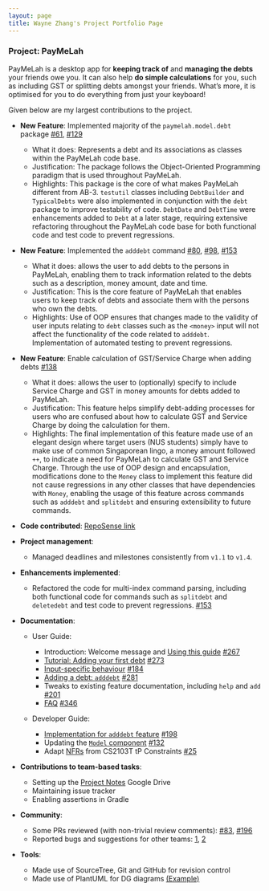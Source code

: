 ```yaml
---
layout: page
title: Wayne Zhang's Project Portfolio Page
---
```


### Project: PayMeLah

PayMeLah is a desktop app for **keeping track of** and **managing the debts** your friends owe you. It can also help **do simple calculations** for you, such as including GST or splitting debts amongst your friends. What’s more, it is optimised for you to do everything from just your keyboard!

Given below are my largest contributions to the project.

* **New Feature**: Implemented majority of the `paymelah.model.debt` package [#61](https://github.com/AY2223S1-CS2103T-W13-3/tp/pull/61), [#129](https://github.com/AY2223S1-CS2103T-W13-3/tp/pull/129)
  * What it does: Represents a debt and its associations as classes within the PayMeLah code base.
  * Justification: The package follows the Object-Oriented
  Programming paradigm that is used throughout PayMeLah.
  * Highlights: This package is the core of what makes PayMeLah different from AB-3. `testutil` classes including `DebtBuilder` and `TypicalDebts` were also implemented in conjunction with the `debt` package to improve testability of code. `DebtDate` and `DebtTime` were enhancements added to `Debt` at a later stage, requiring extensive refactoring throughout the PayMeLah code base for both functional code and test code to prevent regressions.

* **New Feature**: Implemented the `adddebt` command [#80](https://github.com/AY2223S1-CS2103T-W13-3/tp/pull/80), [#98](https://github.com/AY2223S1-CS2103T-W13-3/tp/pull/98), [#153](https://github.com/AY2223S1-CS2103T-W13-3/tp/pull/153)
  * What it does: allows the user to add debts to the persons in PayMeLah, enabling them to track information related to the debts such as a description, money amount, date and time.
  * Justification: This is the core feature of PayMeLah that enables users to keep track of debts and associate them with the persons who own the debts.
  * Highlights: Use of OOP ensures that changes made to the validity of user inputs relating to `debt` classes such as the `<money>` input will not affect the functionality of the code related to `adddebt`. Implementation of automated testing to prevent regressions.
  
* **New Feature**: Enable calculation of GST/Service Charge when adding debts [#138](https://github.com/AY2223S1-CS2103T-W13-3/tp/pull/138)
  * What it does: allows the user to (optionally) specify to include Service Charge and GST in money amounts for debts added to PayMeLah.
  * Justification: This feature helps simplify debt-adding processes for users who are confused about how to calculate GST and Service Charge by doing the calculation for them.
  * Highlights: The final implementation of this feature made use of an elegant design where target users (NUS students) simply have to make use of common Singaporean lingo, a money amount followed `++`, to indicate a need for PayMeLah to calculate GST and Service Charge. Through the use of OOP design and encapsulation, modifications done to the `Money` class to implement this feature did not cause regressions in any other classes that have dependencies with `Money`, enabling the usage of this feature across commands such as `adddebt` and `splitdebt` and ensuring extensibility to future commands.


* **Code contributed**: [RepoSense link](https://nus-cs2103-ay2223s1.github.io/tp-dashboard/?search=&sort=groupTitle&sortWithin=title&timeframe=commit&mergegroup=&groupSelect=groupByRepos&breakdown=true&checkedFileTypes=docs~functional-code~test-code~other&since=2022-09-16&tabOpen=true&tabType=authorship&tabAuthor=waynezsy&tabRepo=AY2223S1-CS2103T-W13-3%2Ftp%5Bmaster%5D&authorshipIsMergeGroup=false&authorshipFileTypes=docs~functional-code~test-code~other&authorshipIsBinaryFileTypeChecked=false&authorshipIsIgnoredFilesChecked=false)

* **Project management**:
  * Managed deadlines and milestones consistently from `v1.1` to `v1.4`.

* **Enhancements implemented**:
  * Refactored the code for multi-index command parsing, including both functional code for commands such as `splitdebt` and `deletedebt` and test code to prevent regressions. [#153](https://github.com/AY2223S1-CS2103T-W13-3/tp/pull/153)

* **Documentation**:
  * User Guide:
    * Introduction: Welcome message and [Using this guide](https://ay2223s1-cs2103t-w13-3.github.io/tp/UserGuide.html#using-this-guide) [#267](https://github.com/AY2223S1-CS2103T-W13-3/tp/pull/267)
    * [Tutorial: Adding your first debt](https://ay2223s1-cs2103t-w13-3.github.io/tp/UserGuide.html#tutorial-adding-your-first-debt) [#273](https://github.com/AY2223S1-CS2103T-W13-3/tp/pull/273)
    * [Input-specific behaviour](https://ay2223s1-cs2103t-w13-3.github.io/tp/UserGuide.html#input-specific-behaviour) [#184](https://github.com/AY2223S1-CS2103T-W13-3/tp/pull/184)
    * [Adding a debt: `adddebt`](https://ay2223s1-cs2103t-w13-3.github.io/tp/UserGuide.html#adding-a-debt-adddebt) [#281](https://github.com/AY2223S1-CS2103T-W13-3/tp/pull/281)
    * Tweaks to existing feature documentation, including `help` and `add` [#201](https://github.com/AY2223S1-CS2103T-W13-3/tp/pull/201)
    * [FAQ](https://ay2223s1-cs2103t-w13-3.github.io/tp/UserGuide.html#faq) [#346](https://github.com/AY2223S1-CS2103T-W13-3/tp/pull/346)

  * Developer Guide:
    * [Implementation for `adddebt` feature](https://ay2223s1-cs2103t-w13-3.github.io/tp/DeveloperGuide.html#add-debt-feature-adddebt) [#198](https://github.com/AY2223S1-CS2103T-W13-3/tp/pull/198)
    * Updating the [`Model` component](https://ay2223s1-cs2103t-w13-3.github.io/tp/DeveloperGuide.html#model-component) [#132](https://github.com/AY2223S1-CS2103T-W13-3/tp/pull/132)
    * Adapt [NFRs](https://ay2223s1-cs2103t-w13-3.github.io/tp/DeveloperGuide.html#non-functional-requirements) from CS2103T tP Constraints [#25](https://github.com/AY2223S1-CS2103T-W13-3/tp/pull/25)

* **Contributions to team-based tasks**:
  * Setting up the [Project Notes](https://drive.google.com/drive/folders/1a8jihoOt0452rXVICKvYSJxma2WtFeSp) Google Drive
  * Maintaining issue tracker
  * Enabling assertions in Gradle

* **Community**:
  * Some PRs reviewed (with non-trivial review comments): [#83](https://github.com/AY2223S1-CS2103T-W13-3/tp/pull/83), [#196](https://github.com/AY2223S1-CS2103T-W13-3/tp/pull/196)
  * Reported bugs and suggestions for other teams: [1](https://github.com/AY2223S1-CS2103-F14-3/tp/issues/170), [2](https://github.com/AY2223S1-CS2103-F14-3/tp/issues/182)

* **Tools**:
  * Made use of SourceTree, Git and GitHub for revision control
  * Made use of PlantUML for DG diagrams [(Example)](https://github.com/AY2223S1-CS2103T-W13-3/tp/pull/311)
